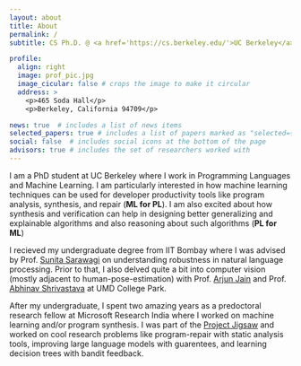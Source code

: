 ```yaml
---
layout: about
title: About
permalink: /
subtitle: CS Ph.D. @ <a href='https://cs.berkeley.edu/'>UC Berkeley</a> | naman_jain (at) berkeley.edu

profile:
  align: right
  image: prof_pic.jpg
  image_cicular: false # crops the image to make it circular
  address: >
    <p>465 Soda Hall</p>
    <p>Berkeley, California 94709</p>

news: true  # includes a list of news items
selected_papers: true # includes a list of papers marked as "selected={true}"
social: false  # includes social icons at the bottom of the page
advisors: true # includes the set of researchers worked with
---
```


I am a PhD student at UC Berkeley where I work in Programming Languages and Machine Learning.
I am particularly interested in how machine learning techniques can be used for developer productivity tools like program analysis, synthesis, and repair (**ML for PL**). 
I am also excited about how synthesis and verification can help in designing better generalizing and explainable algorithms and also reasoning about such algorithms (**PL for ML**)

I recieved my undergraduate degree from IIT Bombay where I was advised by Prof. [Sunita Sarawagi](https://www.cse.iitb.ac.in/~sunita) on understanding robustness in natural language processing. Prior to that, I also delved quite a bit into computer vision (mostly adjacent to human-pose-estimation) with Prof. [Arjun Jain](https://arjunjain.co.in) and Prof. [Abhinav Shrivastava](https://www.cs.umd.edu/~abhinav/) at UMD College Park.

After my undergraduate, I spent two amazing years as a predoctoral research fellow at Microsoft Research India where I worked on machine learning and/or program synthesis. I was part of the [Project Jigsaw](https://www.microsoft.com/en-us/research/project/project-jigsaw/) and worked on cool research problems like program-repair with static analysis tools, improving large language models with guarentees, and learning decision trees with bandit feedback. 
